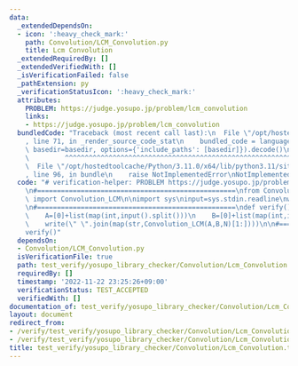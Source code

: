 ```yaml
---
data:
  _extendedDependsOn:
  - icon: ':heavy_check_mark:'
    path: Convolution/LCM_Convolution.py
    title: Lcm Convolution
  _extendedRequiredBy: []
  _extendedVerifiedWith: []
  _isVerificationFailed: false
  _pathExtension: py
  _verificationStatusIcon: ':heavy_check_mark:'
  attributes:
    PROBLEM: https://judge.yosupo.jp/problem/lcm_convolution
    links:
    - https://judge.yosupo.jp/problem/lcm_convolution
  bundledCode: "Traceback (most recent call last):\n  File \"/opt/hostedtoolcache/Python/3.11.0/x64/lib/python3.11/site-packages/onlinejudge_verify/documentation/build.py\"\
    , line 71, in _render_source_code_stat\n    bundled_code = language.bundle(stat.path,\
    \ basedir=basedir, options={'include_paths': [basedir]}).decode()\n          \
    \         ^^^^^^^^^^^^^^^^^^^^^^^^^^^^^^^^^^^^^^^^^^^^^^^^^^^^^^^^^^^^^^^^^^^^^^^^^^^^^^^^^\n\
    \  File \"/opt/hostedtoolcache/Python/3.11.0/x64/lib/python3.11/site-packages/onlinejudge_verify/languages/python.py\"\
    , line 96, in bundle\n    raise NotImplementedError\nNotImplementedError\n"
  code: "# verification-helper: PROBLEM https://judge.yosupo.jp/problem/lcm_convolution\n\
    \n#==================================================\nfrom Convolution.LCM_Convolution\
    \ import Convolution_LCM\n\nimport sys\ninput=sys.stdin.readline\nwrite=sys.stdout.write\n\
    \n#==================================================\ndef verify():\n    N=int(input())\n\
    \    A=[0]+list(map(int,input().split()))\n    B=[0]+list(map(int,input().split()))\n\
    \    write(\" \".join(map(str,Convolution_LCM(A,B,N)[1:])))\n\n#==================================================\n\
    verify()"
  dependsOn:
  - Convolution/LCM_Convolution.py
  isVerificationFile: true
  path: test_verify/yosupo_library_checker/Convolution/Lcm_Convolution.test.py
  requiredBy: []
  timestamp: '2022-11-22 23:25:26+09:00'
  verificationStatus: TEST_ACCEPTED
  verifiedWith: []
documentation_of: test_verify/yosupo_library_checker/Convolution/Lcm_Convolution.test.py
layout: document
redirect_from:
- /verify/test_verify/yosupo_library_checker/Convolution/Lcm_Convolution.test.py
- /verify/test_verify/yosupo_library_checker/Convolution/Lcm_Convolution.test.py.html
title: test_verify/yosupo_library_checker/Convolution/Lcm_Convolution.test.py
---
```

